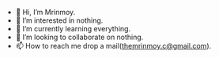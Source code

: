 - 👋 Hi, I’m Mrinmoy.
- 👀 I’m interested in nothing.
- 🌱 I’m currently learning everything.
- 💞️ I’m looking to collaborate on nothing.
- 📫 How to reach me drop a mail(themrinmoy.c@gmail.com).

<!---
themrinmoy/themrinmoy is a ✨ special ✨ repository because its `README.md` (this file) appears on your GitHub profile.
You can click the Preview link to take a look at your changes.
--->
